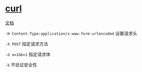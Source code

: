 # [curl](https://curl.se/)

[文档](https://curl.se/docs/manpage.html)

`-H Content-Type:application/x-www-form-urlencoded` 设置请求头

`-X POST` 指定请求方法

`-d a=1&b=1` 指定请求体

`-k` 不验证安全性
